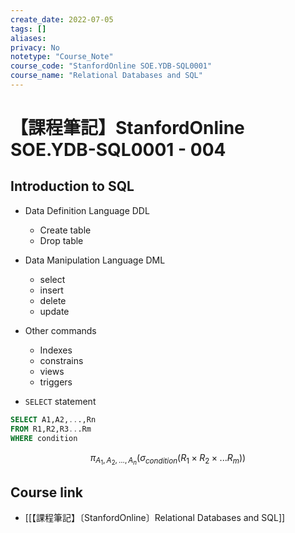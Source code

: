 ```yaml
---
create_date: 2022-07-05
tags: []	
aliases:
privacy: No
notetype: "Course_Note"
course_code: "StanfordOnline SOE.YDB-SQL0001"
course_name: "Relational Databases and SQL"
---
```


# 【課程筆記】StanfordOnline SOE.YDB-SQL0001 - 004

## Introduction to SQL

- Data Definition Language DDL
	- Create table 
	- Drop table
- Data Manipulation Language DML
	- select
	- insert
	- delete
	- update
- Other commands
	- Indexes
	- constrains
	- views
	- triggers

- `SELECT` statement 

``` sql
SELECT A1,A2,...,Rn 
FROM R1,R2,R3...Rm
WHERE condition
```

$$
\pi_{A_{1},A_{2},...,A_{n}}(\sigma_{condition}(R_{1} \times R_{2}\times ... R_{m}))
$$

## Course link

- [[【課程筆記】〔StanfordOnline〕Relational Databases and SQL]]